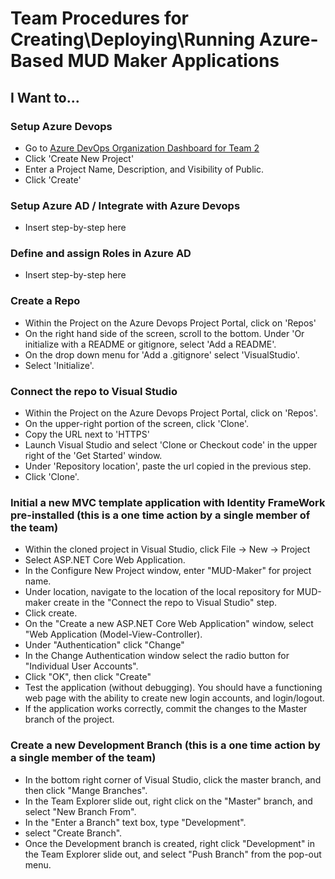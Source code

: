 # Team Procedures for Creating\Deploying\Running Azure-Based MUD Maker Applications

## I Want to...

### Setup Azure Devops

* Go to [Azure DevOps Organization Dashboard for Team 2](https://dev.azure.com/MSSA-Team-2/)
* Click 'Create New Project'
* Enter a Project Name, Description, and Visibility of Public.
* Click 'Create'

### Setup Azure AD / Integrate with Azure Devops

* Insert step-by-step here

### Define and assign Roles in Azure AD

* Insert step-by-step here

### Create a Repo

* Within the Project on the Azure Devops Project Portal, click on 'Repos'
* On the right hand side of the screen, scroll to the bottom.  Under 'Or initialize with a README or gitignore, select 'Add a README'.
* On the drop down menu for 'Add a .gitignore' select 'VisualStudio'.
* Select 'Initialize'.

### Connect the repo to Visual Studio

* Within the Project on the Azure Devops Project Portal, click on 'Repos'.
* On the upper-right portion of the screen, click 'Clone'.
* Copy the URL next to 'HTTPS'
* Launch Visual Studio and select 'Clone or Checkout code' in the upper right of the 'Get Started' window.
* Under 'Repository location', paste the url copied in the previous step.
* Click 'Clone'.

### Initial a new MVC template application with Identity FrameWork pre-installed (this is a one time action by a single member of the team)

* Within the cloned project in Visual Studio, click File -> New -> Project
* Select ASP.NET Core Web Application.
* In the Configure New Project window, enter "MUD-Maker" for project name.
* Under location, navigate to the location of the local repository for MUD-maker create in the "Connect the repo to Visual Studio" step.
* Click create.
* On the "Create a new ASP.NET Core Web Application" window, select "Web Application (Model-View-Controller).
* Under "Authentication" click "Change"
* In the Change Authentication window select the radio button for "Individual User Accounts".
* Click "OK", then click "Create"
* Test the application (without debugging).  You should have a functioning web page with the ability to create new login accounts, and login/logout.
* If the application works correctly, commit the changes to the Master branch of the project.

### Create a new Development Branch (this is a one time action by a single member of the team)

* In the bottom right corner of Visual Studio, click the master branch, and then click "Mange Branches".
* In the Team Explorer slide out, right click on the "Master" branch, and select "New Branch From".
* In the "Enter a Branch" text box, type "Development".
* select "Create Branch".
* Once the Development branch is created, right click "Development" in the Team Explorer slide out, and select "Push Branch" from the pop-out menu.
